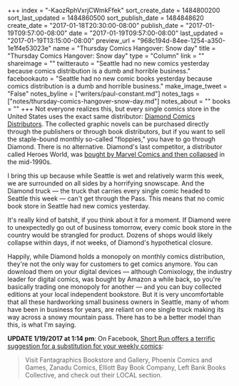 +++
index = "-KaozRphVxrjCWmkFfek"
sort_create_date = 1484800200
sort_last_updated = 1484860500
sort_publish_date = 1484848620
create_date = "2017-01-18T20:30:00-08:00"
publish_date = "2017-01-19T09:57:00-08:00"
date = "2017-01-19T09:57:00-08:00"
last_updated = "2017-01-19T13:15:00-08:00"
preview_url = "968c194d-84ee-1254-a350-1e1f4e53023e"
name = "Thursday Comics Hangover: Snow day"
title = "Thursday Comics Hangover: Snow day"
type = "Column"
link = ""
shareimage = ""
twitterauto = "Seattle had no new comics yesterday because comics distribution is a dumb and horrible business."
facebookauto = "Seattle had no new comic books yesterday because comics distribution is a dumb and horrible business."
make_image_tweet = "False"
notes_byline = ["writers/paul-constant.md"]
notes_tags = ["notes/thursday-comics-hangover-snow-day.md"]
notes_about = ""
books = ""
+++
Not everyone realizes this, but every single comics store in the United States uses the exact same distributor: [Diamond Comics Distributors](http://www.diamondcomics.com/Home/1/1/3/103). The collected graphic novels can be purchased directly through the publishers or through book distributors, but if you want to sell the staple-bound monthly so-called "floppies," you have to go through Diamond. There is no alternative. Diamond's last competitor, a distributor called Heroes World, was [bought by Marvel Comics and then collapsed](https://en.wikipedia.org/wiki/Heroes_World_Distribution) in the mid-1990s.

I bring this up because while Seattle is wet and relatively warm this week, we are surrounded on all sides by a horrifying snowscape. And the Diamond truck — the truck that carries every single comic headed to Seattle this week — can't get through the Pass. This means that no comic book store in Seattle had new comics yesterday.

It's really kind of batshit, if you think about it for a moment. If Diamond were to unexpectedly go out of business tomorrow, every comic book store in the country would be strangled for product. Dozens of shops would likely collapse within days, if not weeks, of Diamond's hypothetical closure.

Happily, while Diamond holds a monopoly on monthly comics distribution, they're not the only way for customers to get comics anymore. You can download them on your digital devices — although Comixology, the industry leader for digital comics, was bought by Amazon a while back, so you're basically trading one monopoly for another — and you can buy collected editions at your local independent bookstore. But it is very uncomfortable that all these hardworking small business owners in Seattle, many of whom have been in business for years, are reliant on one single truck making its way across a snowy mountain pass. There has to be a better model than this, is what I'm saying.

**UPDATE 1/19/2017 at 1:14 pm**: On Facebook, [Short Run offers a terrific suggestion for a substitution for your weekly comics](https://www.facebook.com/shortrunseattle/posts/1196600380393009):

<blockquote>Visit Fantagraphics Bookstore and Gallery, Phoenix Comics and Games, Zanadu Comics, Elliott Bay Book Company, Left Bank Books Collective, and check out their LOCAL section.</blockquote>